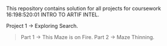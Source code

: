 This repository contains solution for all projects for coursework 16:198:520:01 INTRO TO ARTIF INTEL.

Project 1 -> Exploring Search.
>Part 1 -> This Maze is on Fire.
>Part 2 -> Maze Thinning.
